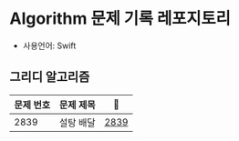 # Algorithm 문제 기록 레포지토리
- 사용언어: Swift

## 그리디 알고리즘
| 문제 번호     | 문제 제목 | 🔗   |
| ------- | --- | ------ |
| 2839   | 설탕 배달  | [2839](https://www.acmicpc.net/problem/2839)   |
